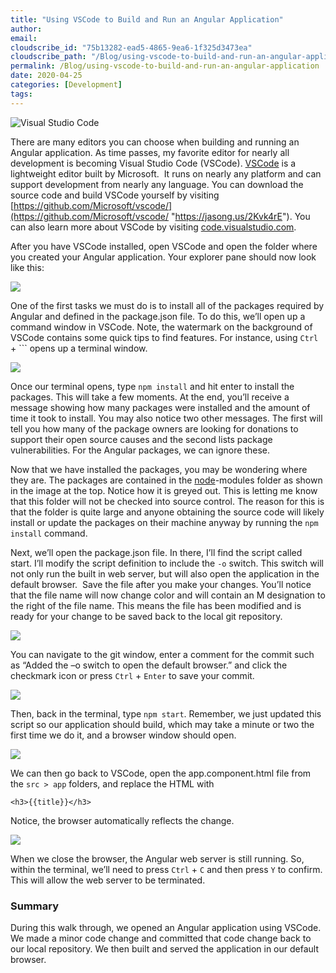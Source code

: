 ```yaml
---
title: "Using VSCode to Build and Run an Angular Application"
author: 
email: 
cloudscribe_id: "75b13282-ead5-4865-9ea6-1f325d3473ea"
cloudscribe_path: "/Blog/using-vscode-to-build-and-run-an-angular-application"
permalink: /Blog/using-vscode-to-build-and-run-an-angular-application
date: 2020-04-25
categories: [Development]
tags: 
---
```


![Visual Studio Code](https://blogartifacts.blob.core.windows.net/images/2020/04/25/vscode.png)

There are many editors you can choose when building and running an Angular application. As time passes, my favorite editor for nearly all development is becoming Visual Studio Code (VSCode). [VSCode](https://jasong.us/code) is a lightweight editor built by Microsoft.  It runs on nearly any platform and can support development from nearly any language. You can download the source code and build VSCode yourself by visiting [https://github.com/Microsoft/vscode/](https://github.com/Microsoft/vscode/ "https://jasong.us/2Kvk4rE"). You can also learn more about VSCode by visiting [code.visualstudio.com](https://jasong.us/code). 

After you have VSCode installed, open VSCode and open the folder where you created your Angular application. Your explorer pane should now look like this:

![](https://cdn.jasongaylord.com/images/2020/04/25/filestructure.jpg)

One of the first tasks we must do is to install all of the packages required by Angular and defined in the package.json file. To do this, we’ll open up a command window in VSCode. Note, the watermark on the background of VSCode contains some quick tips to find features. For instance, using `Ctrl` + ``` opens up a terminal window.

![](https://cdn.jasongaylord.com/images/2020/04/25/Watermark.jpg)

Once our terminal opens, type `npm install` and hit enter to install the packages. This will take a few moments. At the end, you’ll receive a message showing how many packages were installed and the amount of time it took to install. You may also notice two other messages. The first will tell you how many of the package owners are looking for donations to support their open source causes and the second lists package vulnerabilities. For the Angular packages, we can ignore these. 

Now that we have installed the packages, you may be wondering where they are. The packages are contained in the [node](https://jasong.us/2xroU6F)-modules folder as shown in the image at the top. Notice how it is greyed out. This is letting me know that this folder will not be checked into source control. The reason for this is that the folder is quite large and anyone obtaining the source code will likely install or update the packages on their machine anyway by running the `npm install` command.

Next, we’ll open the package.json file. In there, I’ll find the script called start. I’ll modify the script definition to include the `-o` switch. This switch will not only run the built in web server, but will also open the application in the default browser.  Save the file after you make your changes. You’ll notice that the file name will now change color and will contain an M designation to the right of the file name. This means the file has been modified and is ready for your change to be saved back to the local git repository. 

![](https://cdn.jasongaylord.com/images/2020/04/25/package-json-modified.jpg)

You can navigate to the git window, enter a comment for the commit such as “Added the –o switch to open the default browser.” and click the checkmark icon or press `Ctrl` + `Enter` to save your commit.

![](https://cdn.jasongaylord.com/images/2020/04/25/git-window.jpg)

Then, back in the terminal, type `npm start`. Remember, we just updated this script so our application should build, which may take a minute or two the first time we do it, and a browser window should open. 

![](https://cdn.jasongaylord.com/images/2020/04/25/angular-app-running.jpg)

We can then go back to VSCode, open the app.component.html file from the `src > app` folders, and replace the HTML with 

`<h3>{{title}}</h3>`

Notice, the browser automatically reflects the change.

![](https://cdn.jasongaylord.com/images/2020/04/25/vscode-live-editing.jpg)

When we close the browser, the Angular web server is still running. So, within the terminal, we’ll need to press `Ctrl` + `C` and then press `Y` to confirm. This will allow the web server to be terminated.

### Summary

During this walk through, we opened an Angular application using VSCode. We made a minor code change and committed that code change back to our local repository. We then built and served the application in our default browser.
